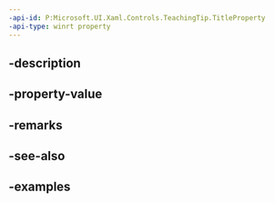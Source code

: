 ```yaml
---
-api-id: P:Microsoft.UI.Xaml.Controls.TeachingTip.TitleProperty
-api-type: winrt property
---
```


## -description

## -property-value

## -remarks

## -see-also

## -examples

